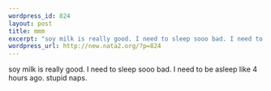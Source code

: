 ```yaml
--- 
wordpress_id: 824
layout: post
title: mmm
excerpt: "soy milk is really good. I need to sleep sooo bad. I need to be asleep like 4 hours ago. stupid naps. "
wordpress_url: http://new.nata2.org/?p=824
---
```

soy milk is really good. I need to sleep sooo bad. I need to be asleep like 4 hours ago. stupid naps. 
